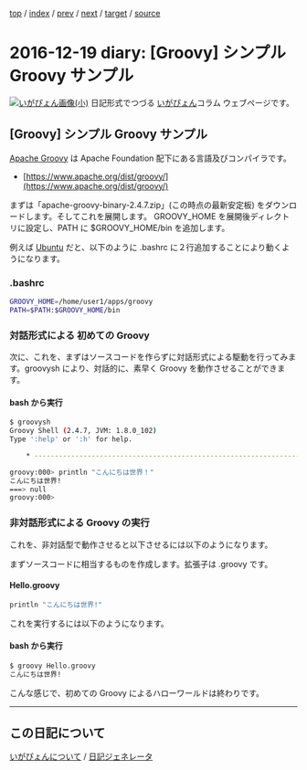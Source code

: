 [top](https://igapyon.github.io/diary/) 
 / [index](https://igapyon.github.io/diary/2016/index.html) 
 / [prev](https://igapyon.github.io/diary/2016/ig161218.html) 
 / [next](https://igapyon.github.io/diary/2016/ig161220.html) 
 / [target](https://igapyon.github.io/diary/2016/ig161219.html) 
 / [source](https://github.com/igapyon/diary/blob/gh-pages/2016/ig161219.html.src.md) 

2016-12-19 diary:  [Groovy] シンプル Groovy サンプル
=====================================================================================================
[![いがぴょん画像(小)](https://igapyon.github.io/diary/images/iga200306s.jpg "いがぴょん")](https://igapyon.github.io/diary/memo/memoigapyon.html) 日記形式でつづる [いがぴょん](https://igapyon.github.io/diary/memo/memoigapyon.html)コラム ウェブページです。

##  [Groovy] シンプル Groovy サンプル

[Apache Groovy](http://groovy-lang.org/) は Apache Foundation 配下にある言語及びコンパイラです。

* [https://www.apache.org/dist/groovy/](https://www.apache.org/dist/groovy/)

まずは「apache-groovy-binary-2.4.7.zip」(この時点の最新安定板) をダウンロードします。そしてこれを展開します。
GROOVY_HOME を展開後ディレクトリに設定し、PATH に $GROOVY_HOME/bin を追加します。

例えば [Ubuntu](https://www.ubuntu.com/) だと、以下のように .bashrc に２行追加することにより動くようになります。


### .bashrc


```sh
GROOVY_HOME=/home/user1/apps/groovy
PATH=$PATH:$GROOVY_HOME/bin
```



### 対話形式による 初めての Groovy

次に、これを、まずはソースコードを作らずに対話形式による駆動を行ってみます。groovysh により、対話的に、素早く Groovy を動作させることができます。

#### bash から実行


```sh
$ groovysh
Groovy Shell (2.4.7, JVM: 1.8.0_102)
Type ':help' or ':h' for help.

    * ----------------------------------------------------------------------------

groovy:000> println "こんにちは世界！"
こんにちは世界!
===> null
groovy:000> 
```



### 非対話形式による Groovy の実行

これを、非対話型で動作させると以下させるには以下のようになります。

まずソースコードに相当するものを作成します。拡張子は .groovy です。

#### Hello.groovy


```sh
println "こんにちは世界!"
```


これを実行するには以下のようになります。

#### bash から実行


```sh
$ groovy Hello.groovy
こんにちは世界!
```


こんな感じで、初めての Groovy によるハローワールドは終わりです。


----------------------------------------------------------------------------------------------------

## この日記について
[いがぴょんについて](https://igapyon.github.io/diary/memo/memoigapyon.html) / [日記ジェネレータ](https://github.com/igapyon/igapyonv3)
